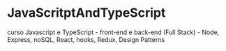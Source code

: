 # JavaScritptAndTypeScript
curso Javascript e TypeScript - front-end e back-end (Full Stack) - Node, Express, noSQL, React, hooks, Redux, Design Patterns
